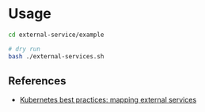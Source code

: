 # Usage

```sh
cd external-service/example

# dry run
bash ./external-services.sh
```

## References

- [Kubernetes best practices: mapping external services](https://cloud.google.com/blog/products/gcp/kubernetes-best-practices-mapping-external-services)
